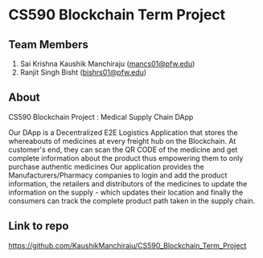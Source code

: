 # CS590 Blockchain Term Project

## Team Members

1. Sai Krishna Kaushik Manchiraju (mancs01@pfw.edu)
2. Ranjit Singh Bisht (bishrs01@pfw.edu)

## About
CS590 Blockchain Project : Medical Supply Chain DApp

Our DApp is a Decentralized E2E Logistics Application that stores the whereabouts of medicines at every freight hub on the Blockchain. At customer's end, they can scan the QR CODE of the medicine and get complete information about the product thus empowering them to only purchase authentic medicines
Our application provides the Manufacturers/Pharmacy companies to login and add the product information, the retailers and distributors of the medicines to update the information on the supply - which updates their location and finally the consumers can track the complete product path taken in the supply chain. 
## Link to repo 
https://github.com/KaushikManchiraju/CS590_Blockchain_Term_Project
